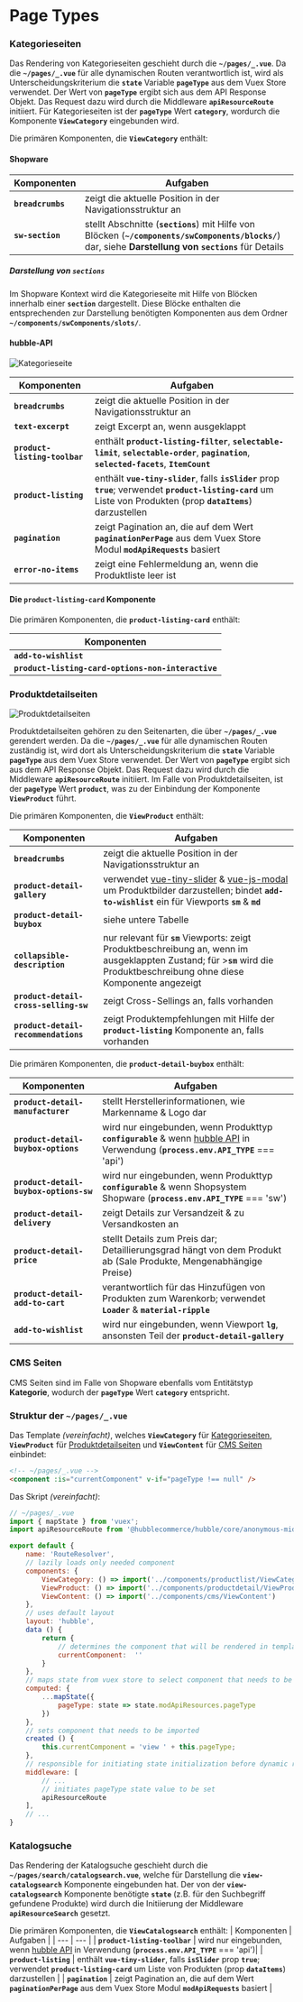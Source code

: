 # Page Types

### Kategorieseiten


Das Rendering von Kategorieseiten geschieht durch die __`~/pages/_.vue`__. Da die __`~/pages/_.vue`__ für alle dynamischen Routen verantwortlich ist, wird als Unterscheidungskriterium die __`state`__ Variable 
__`pageType`__ aus dem Vuex Store verwendet. Der Wert von __`pageType`__ ergibt sich aus dem API Response Objekt. Das Request dazu wird durch die Middleware __`apiResourceRoute`__ initiiert.
Für Kategorieseiten ist der __`pageType`__ Wert __`category`__, wordurch die Komponente __`ViewCategory`__ eingebunden wird. 


Die primären Komponenten, die __`ViewCategory`__ enthält:

#### Shopware

| Komponenten | Aufgaben |
| --- | --- | 
| __`breadcrumbs`__ | zeigt die aktuelle Position in der Navigationsstruktur an |
| __`sw-section`__ | stellt Abschnitte (__`sections`__) mit Hilfe von Blöcken (__`~/components/swComponents/blocks/`__) dar, siehe __Darstellung von __`sections`____ für Details |


##### Darstellung von __`sections`__ 

Im Shopware Kontext wird die Kategorieseite mit Hilfe von Blöcken innerhalb einer __`section`__ dargestellt. 
Diese Blöcke enthalten die entsprechenden zur Darstellung benötigten Komponenten aus dem Ordner __`~/components/swComponents/slots/`__.


#### hubble-API

![Kategorieseite](./categorypages.svg)

| Komponenten | Aufgaben |
| --- | --- | 
| __`breadcrumbs`__ | zeigt die aktuelle Position in der Navigationsstruktur an |
| __`text-excerpt`__ | zeigt Excerpt an, wenn ausgeklappt |
| __`product-listing-toolbar`__ | enthält __`product-listing-filter`__, __`selectable-limit`__, __`selectable-order`__, __`pagination`__, __`selected-facets`__, __`ItemCount`__ |
| __`product-listing`__ | enthält __`vue-tiny-slider`__, falls __`isSlider`__ prop __`true`__; verwendet  __`product-listing-card`__ um Liste von Produkten (prop __`dataItems`__) darzustellen |
| __`pagination`__ | zeigt Pagination an, die auf dem Wert __`paginationPerPage`__ aus dem Vuex Store Modul __`modApiRequests`__ basiert |
| __`error-no-items`__ | zeigt eine Fehlermeldung an, wenn die Produktliste leer ist |


#### Die __`product-listing-card`__ Komponente

Die primären Komponenten, die __`product-listing-card`__ enthält:
            
| Komponenten |
| --- |
| __`add-to-wishlist`__ | 
| __`product-listing-card-options-non-interactive`__ | 
            


### Produktdetailseiten

![Produktdetailseiten](./detailpage.svg)

Produktdetailseiten gehören zu den Seitenarten, die über  __`~/pages/_.vue`__ gerendert werden.
Da die __`~/pages/_.vue`__ für alle dynamischen Routen zuständig ist, wird dort als Unterscheidungskriterium die __`state`__ Variable __`pageType`__ aus dem Vuex Store verwendet.
Der Wert von __`pageType`__ ergibt sich aus dem API Response Objekt. Das Request dazu wird durch die Middleware __`apiResourceRoute`__ initiiert.
Im Falle von Produktdetailseiten, ist der __`pageType`__ Wert __`product`__, was zu der Einbindung der Komponente __`ViewProduct`__ führt.

Die primären Komponenten, die __`ViewProduct`__ enthält:

| Komponenten | Aufgaben |
| --- | --- | 
| __`breadcrumbs`__ | zeigt die aktuelle Position in der Navigationsstruktur an |
| __`product-detail-gallery`__ | verwendet [vue-tiny-slider](https://www.npmjs.com/package/vue-tiny-slider) & [vue-js-modal](https://www.npmjs.com/package/vue-js-modal) um Produktbilder darzustellen; bindet __`add-to-wishlist`__ ein für Viewports __`sm`__ & __`md`__ |
| __`product-detail-buybox`__ | siehe untere Tabelle |
| __`collapsible-description`__ | nur relevant für __`sm`__ Viewports: zeigt Produktbeschreibung an, wenn im ausgeklappten Zustand; für >__`sm`__ wird die Produktbeschreibung ohne diese Komponente angezeigt  |
| __`product-detail-cross-selling-sw`__ | zeigt Cross-Sellings an, falls vorhanden |
| __`product-detail-recommendations`__ | zeigt Produktempfehlungen mit Hilfe der __`product-listing`__ Komponente an, falls vorhanden|


Die primären Komponenten, die __`product-detail-buybox`__ enthält:

| Komponenten | Aufgaben |
| --- | --- | 
| __`product-detail-manufacturer`__ | stellt Herstellerinformationen, wie Markenname & Logo dar |
| __`product-detail-buybox-options`__ | wird nur eingebunden, wenn Produkttyp __`configurable`__ & wenn [hubble API](../api) in Verwendung (__`process.env.API_TYPE`__ === 'api')|
| __`product-detail-buybox-options-sw`__ | wird nur eingebunden, wenn Produkttyp __`configurable`__ & wenn Shopsystem Shopware (__`process.env.API_TYPE`__ === 'sw')|
| __`product-detail-delivery`__ | zeigt Details zur Versandzeit & zu Versandkosten an |
| __`product-detail-price`__ | stellt Details zum Preis dar; Detaillierungsgrad hängt von dem Produkt ab (Sale Produkte, Mengenabhängige Preise) |
| __`product-detail-add-to-cart`__ | verantwortlich für das Hinzufügen von Produkten zum Warenkorb; verwendet __`Loader`__ & __`material-ripple`__ |
| __`add-to-wishlist`__ | wird nur eingebunden, wenn Viewport __`lg`__, ansonsten Teil der __`product-detail-gallery`__  |


### CMS Seiten

CMS Seiten sind im Falle von Shopware ebenfalls vom Entitätstyp __Kategorie__, wodurch der __`pageType`__ Wert __`category`__ entspricht.


### Struktur der __`~/pages/_.vue`__

Das Template *(vereinfacht)*, welches __`ViewCategory`__ für [Kategorieseiten](pagetypes.mdategorieseiten), __`ViewProduct`__ für [Produktdetailseiten](pagetypes.mdroduktdetailseiten) und  __`ViewContent`__ für [CMS Seiten](pagetypes.mdms-seiten) einbindet:
``` html
<!-- ~/pages/_.vue -->
<component :is="currentComponent" v-if="pageType !== null" />
```

Das Skript *(vereinfacht)*:
``` js
// ~/pages/_.vue
import { mapState } from 'vuex';
import apiResourceRoute from '@hubblecommerce/hubble/core/anonymous-middleware/sw/apiResourceRoute';

export default {
    name: 'RouteResolver',
    // lazily loads only needed component
    components: {
        ViewCategory: () => import('../components/productlist/ViewCategory'),
        ViewProduct: () => import('../components/productdetail/ViewProduct'),
        ViewContent: () => import('../components/cms/ViewContent')
    },
    // uses default layout 
    layout: 'hubble',
    data () {
        return {
            // determines the component that will be rendered in template
            currentComponent:  ''
        }
    },
    // maps state from vuex store to select component that needs to be imported
    computed: {
        ...mapState({
            pageType: state => state.modApiResources.pageType    
        })
    },
    // sets component that needs to be imported
    created () {
        this.currentComponent = 'view ' + this.pageType;
    },
    // responsible for initiating state initialization before dynamic route gets rendered
    middleware: [
        // ...
        // initiates pageType state value to be set
        apiResourceRoute
    ],
    // ...
}
```

### Katalogsuche

Das Rendering der Katalogsuche geschieht durch die __`~/pages/search/catalogsearch.vue`__, welche für Darstellung die __`view-catalogsearch`__ Komponente eingebunden hat.
Der von der __`view-catalogsearch`__ Komponente benötigte __`state`__ (z.B. für den Suchbegriff gefundene Produkte) wird durch die Initiierung der Middleware __`apiResourceSearch`__ gesetzt.

Die primären Komponenten, die __`ViewCatalogsearch`__  enthält:
| Komponenten | Aufgaben |
| --- | --- | 
| __`product-listing-toolbar`__ | wird nur eingebunden, wenn [hubble API](../api) in Verwendung (__`process.env.API_TYPE`__ === 'api')|
| __`product-listing`__ | enthält __`vue-tiny-slider`__, falls __`isSlider`__ prop __`true`__; verwendet  __`product-listing-card`__ um Liste von Produkten (prop __`dataItems`__) darzustellen |
| __`pagination`__ | zeigt Pagination an, die auf dem Wert __`paginationPerPage`__ aus dem Vuex Store Modul __`modApiRequests`__ basiert |